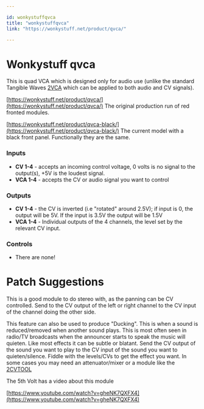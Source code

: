 ```yaml
---

id: wonkystuffqvca
title: "wonkystuffqvca"
link: "https://wonkystuff.net/product/qvca/"

---
```



Wonkystuff qvca
===============

This is quad VCA which is designed only for audio use (unlike the standard Tangible Waves [2VCA](https://wiki.aemodular.com/pmwiki.php/AeManual/2VCA) which can be applied to both audio and CV signals).

[https://wonkystuff.net/product/qvca/](https://wonkystuff.net/product/qvca/) The original production run of red fronted modules.

[https://wonkystuff.net/product/qvca-black/](https://wonkystuff.net/product/qvca-black/) The current model with a black front panel. Functionally they are the same.

### Inputs

*   **CV 1-4** - accepts an incoming control voltage, 0 volts is no signal to the output(s), +5V is the loudest signal.
*   **VCA 1-4** - accepts the CV or audio signal you want to control

### Outputs

*   **CV 1-4** - the CV is inverted (i.e "rotated" around 2.5V); if input is 0, the output will be 5V. If the input is 3.5V the output will be 1.5V
*   **VCA 1-4** - Individual outputs of the 4 channels, the level set by the relevant CV input.

### Controls

*   There are none!

Patch Suggestions
=================

This is a good module to do stereo with, as the panning can be CV controlled. Send to the CV output of the left or right channel to the CV input of the channel doing the other side.

This feature can also be used to produce "Ducking". This is when a sound is reduced/removed when another sound plays. This is most often seen in radio/TV broadcasts when the announcer starts to speak the music will quieten. Like most effects it can be subtle or blatant. Send the CV output of the sound you want to play to the CV input of the sound you want to quieten/silence. Fiddle with the levels/CVs to get the effect you want. In some cases you may need an attenuator/mixer or a module like the [2CVTOOL](https://wiki.aemodular.com/pmwiki.php/AeManual/2CVTOOL)

The 5th Volt has a video about this module

[https://www.youtube.com/watch?v=gheNK7QXFX4](https://www.youtube.com/watch?v=gheNK7QXFX4)



